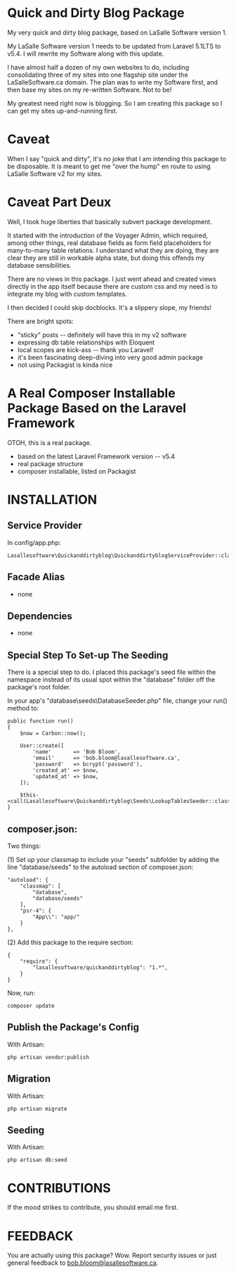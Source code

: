 # Quick and Dirty Blog Package

My very quick and dirty blog package, based on LaSalle Software version 1.

My LaSalle Software version 1 needs to be updated from Laravel 5.1LTS to v5.4. I will rewrite my Software along with this update. 

I have almost half a dozen of my own websites to do, including consolidating three of my sites into one flagship site under the LaSalleSoftware.ca domain. The plan was to write my Software first, and then base my sites on my re-written Software. Not to be! 
 
 My greatest need right now is blogging. So I am creating this package so I can get my sites up-and-running first. 
 
 
 # Caveat
 
 When I say "quick and dirty", it's no joke that I am intending this package to be disposable. It is meant to get me "over the hump" en route to using LaSalle Software v2 for my sites. 
 
 # Caveat Part Deux
 
 Well, I took huge liberties that basically subvert package development. 
 
 It started with the introduction of the Voyager Admin, which required, among other things, real database fields as form field placeholders for many-to-many table relations. I understand what they are doing, they are clear they are still in workable alpha state, but doing this offends my database sensibilities. 
 
 There are no views in this package. I just went ahead and created views directly in the app itself because there are custom css and my need is to integrate my blog with custom templates. 
 
 I then decided I could skip docblocks. It's a slippery slope, my friends!
 
 There are bright spots:
   * "sticky" posts -- definitely will have this in my v2 software
   * expressing db table relationships with Eloquent 
   * local scopes are kick-ass -- thank you Laravel!
   * it's been fascinating deep-diving into very good admin package
   * not using Packagist is kinda nice
 
 
 # A Real Composer Installable Package Based on the Laravel Framework
 
 OTOH, this is a real package. 
  * based on the latest Laravel Framework version -- v5.4
  * real package structure
  * composer installable, listed on Packagist
  
 
 # INSTALLATION
 
## Service Provider

In config/app.php:
```
Lasallesoftware\Quickanddirtyblog\QuickanddirtyblogServiceProvider::class,
```

## Facade Alias

* none


## Dependencies
* none


## Special Step To Set-up The Seeding

There is a special step to do. I placed this package's seed file within the namespace instead of its usual spot within the "database" folder off the package's root folder. 

In your app's "database\seeds\DatabaseSeeder.php" file, change your run() method to:
```
public function run()
{
    $now = Carbon::now();

    User::create([
        'name'       => 'Bob Bloom',
        'email'      => 'bob.bloom@lasallesoftware.ca',
        'password'   => bcrypt('password'),
        'created_at' => $now,
        'updated_at' => $now,
    ]);

    $this->call(Lasallesoftware\Quickanddirtyblog\Seeds\LookupTablesSeeder::class);
}
```

## composer.json:

Two things:

(1) Set up your classmap to include your "seeds" subfolder by adding the line "database/seeds" to the autoload section of composer.json:
```
"autoload": {
    "classmap": [
        "database",
        "database/seeds"
    ],
    "psr-4": {
        "App\\": "app/"
    }
},
```

(2) Add this package to the require section:

```
{
    "require": {
        "lasallesoftware/quickanddirtyblog": "1.*",
    }
}
```

Now, run:
```
composer update
```


## Publish the Package's Config

With Artisan:
```
php artisan vendor:publish
```

## Migration

With Artisan:
```
php artisan migrate
```

## Seeding

With Artisan:
```
php artisan db:seed
```


# CONTRIBUTIONS

If the mood strikes to contribute, you should email me first.


# FEEDBACK

You are actually using this package? Wow. Report security issues or just general feedback to bob.bloom@lasallesoftware.ca.
